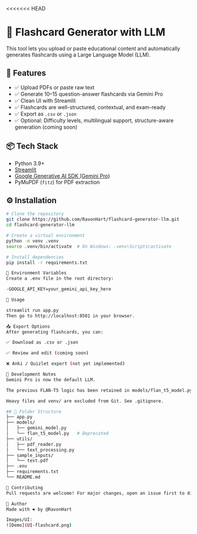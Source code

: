 <<<<<<< HEAD
# 🧠 Flashcard Generator with LLM

This tool lets you upload or paste educational content and automatically generates flashcards using a Large Language Model (LLM).

## 🚀 Features

- ✅ Upload PDFs or paste raw text
- ✅ Generate 10–15 question-answer flashcards via Gemini Pro
- ✅ Clean UI with Streamlit
- ✅ Flashcards are well-structured, contextual, and exam-ready
- ✅ Export as `.csv` or `.json`
- ✅ Optional: Difficulty levels, multilingual support, structure-aware generation (coming soon)

## 📦 Tech Stack

- Python 3.9+
- [Streamlit](https://streamlit.io)
- [Google Generative AI SDK (Gemini Pro)](https://ai.google.dev/)
- PyMuPDF (`fitz`) for PDF extraction
## ⚙️ Installation

```bash
# Clone the repository
git clone https://github.com/RavonHart/flashcard-generator-llm.git
cd flashcard-generator-llm

# Create a virtual environment
python -m venv .venv
source .venv/bin/activate  # On Windows: .venv\Scripts\activate

# Install dependencies
pip install -r requirements.txt

🔐 Environment Variables
Create a .env file in the root directory:

-GOOGLE_API_KEY=your_gemini_api_key_here

🧠 Usage

streamlit run app.py
Then go to http://localhost:8501 in your browser.

📤 Export Options
After generating flashcards, you can:

✅ Download as .csv or .json

✅ Review and edit (coming soon)

❌ Anki / Quizlet export (not yet implemented)

🧪 Development Notes
Gemini Pro is now the default LLM.

The previous FLAN-T5 logic has been retained in models/flan_t5_model.py but is not used anymore.

Heavy files and venv/ are excluded from Git. See .gitignore.

## 📂 Folder Structure
├── app.py
├── models/
│   ├── gemini_model.py
│   └── flan_t5_model.py   # Deprecated
├── utils/
│   ├── pdf_reader.py
│   └── text_processing.py
├── sample_inputs/
│   └── test.pdf
├── .env
├── requirements.txt
└── README.md

🤝 Contributing
Pull requests are welcome! For major changes, open an issue first to discuss.

🙋 Author
Made with ❤️ by @RavonHart

Images/UI:
![Demo](UI-flashcard.png)